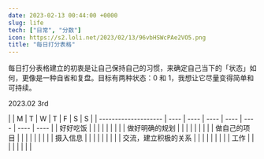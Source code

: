 ```yaml
---
date: 2023-02-13 00:44:00 +0000
slug: life
tech: ["日常", "分数"]
icon: https://s2.loli.net/2023/02/13/96vbHSWcPAe2VO5.png
title: "每日打分表格"
---
```


每日打分表格建立的初衷是让自己保持自己的习惯，来确定自己当下的「状态」如何，更像是一种自省和复盘。目标有两种状态：0 和 1，我想让它尽量变得简单和可持续。

2023.02 3rd

<div class="overflow-x-auto">
|                      | M    | T    | W    | T    | F    | S    | S    |
| -------------------- | ---- | ---- | ---- | ---- | ---- | ---- | ---- |
| 好好吃饭             |      |      |      |      |      |      |      |
| 做好明确的规划       |      |      |      |      |      |      |      |
| 做自己的项目         |      |      |      |      |      |      |      |
| 摄入信息             |      |      |      |      |      |      |      |
| 交流，建立积极的关系 |      |      |      |      |      |      |      |
| 工作                 |      |      |      |      |      |      |      |
<div>

